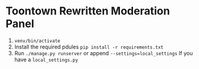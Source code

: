 Toontown Rewritten Moderation Panel
===

1. `venv/bin/activate`
2. Install the required pdules `pip install -r requirements.txt`
3. Run `./manage.py runserver` or append `--settings=local_settings` If you have a `local_settings.py`